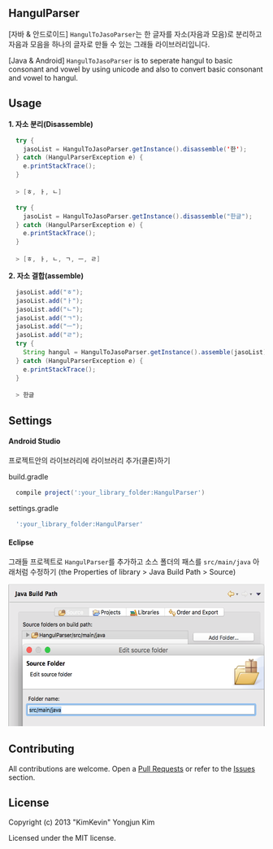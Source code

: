 ## HangulParser
[자바 & 안드로이드] `HangulToJasoParser`는 한 글자를 자소(자음과 모음)로 분리하고 자음과 모음을 하나의 글자로 만들 수 있는 그래들 라이브러리입니다.

[Java & Android] `HangulToJasoParser` is to seperate hangul to basic consonant and vowel by using unicode and also to convert basic consonant and vowel to hangul.

## Usage

**1. 자소 분리(Disassemble)**

```java
  try {
    jasoList = HangulToJasoParser.getInstance().disassemble('한');
  } catch (HangulParserException e) {
    e.printStackTrace();
  }
  
  > [ㅎ, ㅏ, ㄴ]
```

```java
  try {
    jasoList = HangulToJasoParser.getInstance().disassemble("한글");
  } catch (HangulParserException e) {
    e.printStackTrace();
  }

  > [ㅎ, ㅏ, ㄴ, ㄱ, ㅡ, ㄹ]
```

**2. 자소 결합(assemble)**
```java
  jasoList.add("ㅎ");
  jasoList.add("ㅏ");
  jasoList.add("ㄴ");
  jasoList.add("ㄱ");
  jasoList.add("ㅡ");
  jasoList.add("ㄹ");
  try {
    String hangul = HangulToJasoParser.getInstance().assemble(jasoList);
  } catch (HangulParserException e) {
    e.printStackTrace();
  }
  
  > 한글
```

## Settings

#### Android Studio

프로젝트안의 라이브러리에 라이브러리 추가(클론)하기

build.gradle
```groovy
  compile project(':your_library_folder:HangulParser')
```

settings.gradle
```groovy
  ':your_library_folder:HangulParser'
```
 
#### Eclipse

그래들 프로젝트로 ```HangulParser```를 추가하고 소스 폴더의 패스를  ```src/main/java``` 아래처럼 수정하기 (the Properties of library > Java Build Path > Source)

<img src="./screenshot/settings_01.png" width=557 height=280 />


## Contributing
All contributions are welcome. Open a [Pull Requests](https://github.com/kimkevin/HangulToJasoParser/pulls) or refer to
the [Issues](https://github.com/kimkevin/HangulToJasoParser/issues) section.

## License
Copyright (c) 2013 "KimKevin" Yongjun Kim

Licensed under the MIT license.
